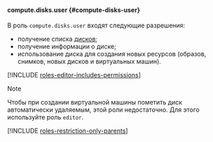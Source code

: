 #### compute.disks.user {#compute-disks-user}

В роль `compute.disks.user` входят следующие разрешения:

- получение списка [дисков](../compute/concepts/disk.md);
- получение информации о диске;
- использование диска для создания новых ресурсов (образов, снимков, новых дисков и виртуальных машин).

[!INCLUDE [roles-editor-includes-permissions](iam/roles-editor-includes-permissions.md)]

> [!NOTE]
>
> Чтобы при создании виртуальной машины пометить диск автоматически удаляемым, этой роли недостаточно. Для этого используйте роль `editor`.

[!INCLUDE [roles-restriction-only-parents](iam/roles-restriction-only-parents.md)]